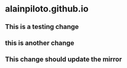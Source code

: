# alainpiloto.github.io

## This is a testing change

## this is another change

## This change should update the mirror